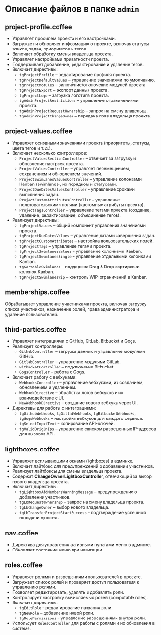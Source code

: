# Описание файлов в папке `admin`

## project-profile.coffee
- Управляет профилем проекта и его настройками.
- Загружает и обновляет информацию о проекте, включая статусы эпиков, задач, приоритетов и тегов.
- Включает обработку смены владельца проекта.
- Управляет настройками приватности проекта.
- Поддерживает добавление, редактирование и удаление тегов.
- Включает директивы:
  - `tgProjectProfile` – редактирование профиля проекта.
  - `tgProjectDefaultValues` – управление значениями по умолчанию.
  - `tgProjectModules` – включение/отключение модулей проекта.
  - `tgProjectExport` – экспорт данных проекта.
  - `tgProjectLogo` – загрузка логотипа проекта.
  - `tgAdminProjectRestrictions` – управление ограничениями проекта.
  - `tgAdminProjectRequestOwnership` – запрос на смену владельца.
  - `tgAdminProjectChangeOwner` – передача прав владельца проекта.

## project-values.coffee
- Управляет основными значениями проекта (приоритеты, статусы, цвета тегов и т. д.).
- Включает несколько контроллеров:
  - `ProjectValuesSectionController` – отвечает за загрузку и обновление настроек проекта.
  - `ProjectValuesController` – управляет перемещением, сохранением и обновлением значений.
  - `ProjectSwimlanesValuesController` – управление колонками Kanban (swimlanes), их порядком и статусами.
  - `ProjectDueDatesValuesController` – управление сроками выполнения задач.
  - `ProjectCustomAttributesController` – управление пользовательскими полями (кастомные атрибуты проекта).
  - `ProjectTagsController` – управление тегами проекта (создание, удаление, редактирование, объединение тегов).
- Реализует директивы:
  - `tgProjectValues` – общий компонент управления значениями проекта.
  - `tgProjectDueDatesValues` – управление датами завершения задач.
  - `tgProjectCustomAttributes` – настройка пользовательских полей.
  - `tgProjectTags` – управление тегами проекта.
  - `tgProjectSwimlanesValues` – управление колонками Kanban.
  - `tgProjectSwimlanesSingle` – управление отдельными колонками Kanban.
  - `tgSortableSwimlanes` – поддержка Drag & Drop сортировки колонок Kanban.
  - `tgProjectSwimlanesWip` – контроль WIP-ограничений в Kanban.

## memberships.coffee
Обрабатывает управление участниками проекта, включая загрузку списка участников, назначение ролей, права администратора и удаление пользователей.

## third-parties.coffee
- Управляет интеграциями с GitHub, GitLab, Bitbucket и Gogs.
- Реализует контроллеры:
  - `GithubController` – загрузка данных и управление модулями GitHub.
  - `GitlabController` – управление модулями GitLab.
  - `BitbucketController` – подключение Bitbucket.
  - `GogsController` – работа с Gogs.
- Включает работу с вебхуками:
  - `WebhooksController` – управление вебхуками, их созданием, обновлением и удалением.
  - `WebhookDirective` – обработка логов вебхуков и их взаимодействие с UI.
  - `NewWebhookDirective` – создание нового вебхука через UI.
- Директивы для работы с интеграциями:
  - `tgGithubWebhooks`, `tgGitlabWebhooks`, `tgBitbucketWebhooks`, `tgGogsWebhooks` – настройка вебхуков для каждого сервиса.
  - `tgSelectInputText` – копирование API-ключей.
  - `tgValidOriginIps` – управление списком разрешенных IP-адресов для вызовов API.

## lightboxes.coffee
- Управляет всплывающими окнами (lightboxes) в админке.
- Включает лайтбокс для предупреждений о добавлении участников.
- Реализует лайтбоксы для смены владельца проекта.
- Содержит **ChangeOwnerLightboxController**, отвечающий за выбор нового владельца проекта.
- Включает директивы:
  - `tgLightboxAddMembersWarningMessage` – предупреждение о добавлении участников.
  - `tgLbRequestOwnership` – запрос на смену владельца проекта.
  - `tgLbChangeOwner` – выбор нового владельца.
  - `tgLbTransferProjectStartSuccess` – подтверждение успешной передачи проекта.

## nav.coffee
- Директива для управления активными пунктами меню в админке.
- Обновляет состояние меню при навигации.

## roles.coffee
- Управляет ролями и разрешениями пользователей в проекте.
- Загружает список ролей и проверяет доступ пользователя к управлению ролями.
- Позволяет редактировать, удалять и добавлять роли.
- Контролирует настройку вычисляемых ролей (computable roles).
- Включает директивы:
  - `tgEditRole` – редактирование названия роли.
  - `tgNewRole` – добавление новой роли.
  - `tgRolePermissions` – управление разрешениями внутри роли.
- Использует `RolesController` для работы с ролями и их обновления в системе.